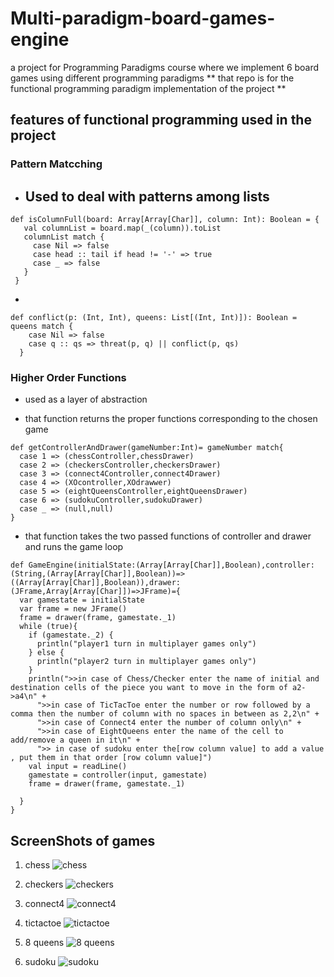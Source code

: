 # Multi-paradigm-board-games-engine

a project for Programming Paradigms course where we implement 6 board games using different programming paradigms
** that repo is for the functional programming paradigm implementation of the project **

## features of functional programming used in the project
### Pattern Matcching
* Used to deal with patterns among lists
  -
 ```
 def isColumnFull(board: Array[Array[Char]], column: Int): Boolean = {
    val columnList = board.map(_(column)).toList
    columnList match {
      case Nil => false
      case head :: tail if head != '-' => true
      case _ => false
    }
  }
  ```
  - 
```
def conflict(p: (Int, Int), queens: List[(Int, Int)]): Boolean = queens match {
    case Nil => false
    case q :: qs => threat(p, q) || conflict(p, qs)
  }
```
  
### Higher Order Functions
* used as a layer of abstraction
- that function returns the proper functions corresponding to the chosen game 
```
def getControllerAndDrawer(gameNumber:Int)= gameNumber match{
  case 1 => (chessController,chessDrawer)
  case 2 => (checkersController,checkersDrawer)
  case 3 => (connect4Controller,connect4Drawer)
  case 4 => (XOcontroller,XOdrawwer)
  case 5 => (eightQueensController,eightQueensDrawer)
  case 6 => (sudokuController,sudokuDrawer)
  case _ => (null,null)
}
```

- that function takes the two passed functions of controller and drawer and runs the game loop
```
def GameEngine(initialState:(Array[Array[Char]],Boolean),controller:(String,(Array[Array[Char]],Boolean))=>((Array[Array[Char]],Boolean)),drawer:(JFrame,Array[Array[Char]])=>JFrame)={
  var gamestate = initialState
  var frame = new JFrame()
  frame = drawer(frame, gamestate._1)
  while (true){
    if (gamestate._2) {
      println("player1 turn in multiplayer games only")
    } else {
      println("player2 turn in multiplayer games only")
    }
    println(">>in case of Chess/Checker enter the name of initial and destination cells of the piece you want to move in the form of a2->a4\n" +
      ">>in case of TicTacToe enter the number or row followed by a comma then the number of column with no spaces in between as 2,2\n" +
      ">>in case of Connect4 enter the number of column only\n" +
      ">>in case of EightQueens enter the name of the cell to add/remove a queen in it\n" +
      ">> in case of sudoku enter the[row column value] to add a value , put them in that order [row column value]")
    val input = readLine()
    gamestate = controller(input, gamestate)
    frame = drawer(frame, gamestate._1)

  }
}
```
## ScreenShots of games
1. chess
![chess](images/chess.png)

2. checkers
![checkers](images/checkers.png)

3. connect4
![connect4](images/connect4.png)

4. tictactoe
![tictactoe](images/XO.png)

5. 8 queens
![8 queens](images/8queens.png)

6. sudoku
![sudoku](images/sudoku.png)
